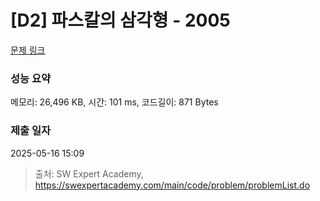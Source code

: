 # [D2] 파스칼의 삼각형 - 2005 

[문제 링크](https://swexpertacademy.com/main/code/problem/problemDetail.do?contestProbId=AV5P0-h6Ak4DFAUq) 

### 성능 요약

메모리: 26,496 KB, 시간: 101 ms, 코드길이: 871 Bytes

### 제출 일자

2025-05-16 15:09



> 출처: SW Expert Academy, https://swexpertacademy.com/main/code/problem/problemList.do